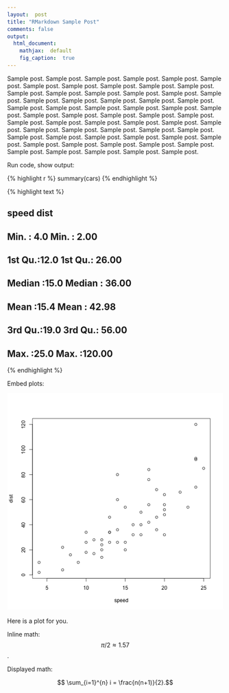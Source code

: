 ```yaml
---
layout:  post
title: "RMarkdown Sample Post"
comments: false
output:
  html_document:
    mathjax:  default
    fig_caption:  true
---
```


Sample post. Sample post. Sample post. Sample post. Sample post. Sample post. Sample post. Sample post. Sample post. Sample post. Sample post. Sample post. Sample post. Sample post. Sample post. Sample post. Sample post. Sample post. Sample post. Sample post. Sample post. Sample post. Sample post. Sample post. Sample post. Sample post. Sample post. Sample post. Sample post. Sample post. Sample post. Sample post. Sample post. Sample post. Sample post. Sample post. Sample post. Sample post. Sample post. Sample post. Sample post. Sample post. Sample post. Sample post. Sample post. Sample post. Sample post. Sample post. Sample post. Sample post. Sample post. Sample post. Sample post. Sample post. Sample post. Sample post. Sample post. Sample post. Sample post. Sample post. 



Run code, show output:


{% highlight r %}
summary(cars)
{% endhighlight %}



{% highlight text %}
##      speed           dist       
##  Min.   : 4.0   Min.   :  2.00  
##  1st Qu.:12.0   1st Qu.: 26.00  
##  Median :15.0   Median : 36.00  
##  Mean   :15.4   Mean   : 42.98  
##  3rd Qu.:19.0   3rd Qu.: 56.00  
##  Max.   :25.0   Max.   :120.00
{% endhighlight %}

Embed plots:

![plot of chunk unnamed-chunk-3](/figure/source/2012-01-01-rmarkdown-sample-post/unnamed-chunk-3-1.png) 

<p class = "figcaption">Here is a plot for you.</p>

Inline math:  $$ \pi/2 \approx 1.57 $$. 

Displayed math:

$$ \sum_{i=1}^{n} i = \frac{n(n+1)}{2}.$$

